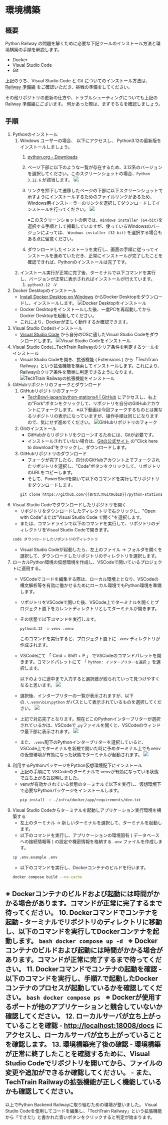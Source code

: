 # 環境構築

## 概要

Python Railway の問題を解くために必要な下記ツールのインストール方法と環境構築の手順を解説します。
- Docker
- Visual Studio Code
- Git

上記のうち、Visual Studio Code と Git についてのインストール方法は、
[Railway 準備編](https://www.notion.so/techbowl/Railway-ceba695d5014460e9733c2a46318cdec) をご確認いただき、挑戦の準備をしてください。

その他リポジトリの更新の仕方や、トラブルシューティングについても上記の Railway 準備編にございます。
何かあった際は、まずそちらを確認しましょう。

## 手順
1. Pythonのインストール
    1. Windows ユーザーの場合、  以下にアクセスし、 Python3.12の最新版をインストールしましょう。
        1. [python.org - Downloads](https://www.python.org/downloads/)
        2. ページ下部に以下のような一覧が存在するため、3.12系のバージョンを選択してください。このスクリーンショットの場合、`Python 3.12.6` が該当します。
            ![](python_downloads.png)
        3. リンクを押下して遷移したページの下部に以下スクリーンショットで示すようにインストールするためのファイルリンクがあるため、Windows用インストーラーのリンクを選択してダウンロードしてインストールを行ってください。
            ![](python_download_file.png)

            ※このスクリーンショットの例では、`Windows installer (64-bit)`を選択する手順として掲載していますが、使っているWindowsのバージョンによっては、 `Windows installer (32-bit)` を選択する場合もある点に留意ください。
        4. ダウンロードしたインストーラを実行し、画面の手順に従っってインストールを進めていただき、正常にインストールが完了したことを確認できれば、Pythonのインストールは完了です。
    2. インストール実行が正常に完了後、ターミナルで以下コマンドを実行し、バージョンが正常に表示されればインストールが行えています。
       1. `python3.12 -V`
2. Docker Desktopのインストール
    - [Install Docker Desktop on Windows](https://docs.docker.com/desktop/install/windows-install/) からDocker Desktopをダウンロードし、インストールします。
    ![Docker Desktopをインストール](./images/install-docker-desktop.gif)
    - Docker Desktopをインストールした後、一度PCを再起動してからDocker Desktopを起動してください。
    - これにより、Dockerが正しく動作するか確認できます。
3. Visual Studio Codeのインストール
    - [Visual Studio Code](https://code.visualstudio.com/) から自分のOSに適したVisual Studio Codeをダウンロードします。
    ![Visual Studio Codeをインストール](./images/install-vscode.gif)
4. Visual Studio CodeにTechTrain Railwayのクリア条件を判定するツールをインストール
    - Visual Studio Codeを開き、拡張機能 ( Extensions ) から「TechTrain Railway」という拡張機能を検索してインストールします。これにより、Railwayのクリア条件を簡単に判定できるようになります。
    ![TechTrain Railwayの拡張機能をインストール](./images/install-extensions.gif)
5. GitHubリポジトリのフォークとダウンロード
    1. GitHubリポジトリのフォーク
        - [TechBowl-japan/python-stations4 | GitHub](https://github.com/TechBowl-japan/python-stations4) にアクセスし、右上の"Fork"ボタンをクリックして、リポジトリを自分のGitHubアカウントにフォークします。
        ※以下動画は今回フォークするものとは異なるリポジトリの表示になっていますが、操作手順は同じになりますので、気にせず進めてください。
        ![GitHubリポジトリのフォーク](./images/fork-repository.gif)
    2. Gitのインストール
        - GitHubからリポジトリをクローンするためには、Gitが必要です。
        - インストールされていない場合は、[Gitの公式サイト](https://git-scm.com/download/win) の"Click here to download"をクリックし、ダウンロードします。
    3. GitHubリポジトリのダウンロード
        - フォークが完了したら、自分のGitHubアカウント上でフォークされたリポジトリを選択し、"Code"ボタンをクリックして、リポジトリのURLをコピーします。
        - そして、PowerShellを開いて以下のコマンドを実行してリポジトリをダウンロードします。
        ```bash
        git clone https://github.com/{{あなたのGitHubID}}/python-stations4.git
        ```
6. Visual Studio Codeでダウンロードしたリポジトリを開く
    - リポジトリをダウンロードしたディレクトリで右クリックし、"Open with Code"または"Visual Studio Code で開く"を選択します。
    - または、コマンドラインで以下のコマンドを実行して、リポジトリのディレクトリをVisual Studio Codeで開きます。
    ```bash
    code ダウンロードしたリポジトリのディレクトリ
    ```
    - Visual Studio Codeが起動したら、左上のファイル -> フォルダを開くを選択して、ダウンロードしたリポジトリのディレクトリを選択します。
7. ローカルPython環境の仮想環境を作成し、VSCodeで開いているプロジェクトに適用する。
    - VSCodeでコードを編集する際は、ローカル環境上となり、VSCodeの構文解析等を有効に働かせるためにローカル環境でもPython環境を準備します。
    - リポジトリをVSCodeで開いた後、VSCode上でターミナルを開くとプロジェクト直下をカレントディレクトリとしてターミナルが開きます。
    - その状態で以下コマンドを実行します。
        ```bash
        python3.12 -m venv .venv
        ```
        このコマンドを実行すると、プロジェクト直下に `.venv` ディレクトリが作成されます。
    - VSCodeにて 「 Cmd + Shift + P 」 でVSCodeのコマンドパレットを開きます。コマンドパレットにて 「 `Python: インタープリターを選択` 」を選択します。

        以下のように途中まで入力すると選択肢が絞られていって見つけやすくなると思います。
        ![](vscode_select_python_interpreter.png)
    - 選択後、インタープリターの一覧が表示されますが、以下の`.\.venv\bin\python` がパスとして表示されているものを選択してください。
        ![](vscode_python_interpreter_list.png)
    - 上記で対応完了となります。現在どこのPythonインタープリターが選択されているかは、VSCodeで`.py`ファイルを開くと、VSCodeのウィンドウ最下部に表示されます。
        ![](vscode_current_python_interpreter.png)
    - また、`.venv`配下のPythonインタープリターを選択していると、VSCode上でターミナルを新規で開いた時に予めターミナル上でもvenvの仮想環境が有効になった状態でターミナルが起動されます。
    ![](vscode_terminal_with_venv.png)
8. 利用するPythonパッケージをPython仮想環境配下にインストール
    - 上記の手順にて VSCodeのターミナルで venvが有効になっている状態で立ち上がる旨説明しました。
    - venvが有効かされている状態のターミナルで以下を実行し、仮想環境下で必要なPythonパッケージをインストールします。
        ```bash
        pip install -r ./infra/docker/app/requirements/dev.txt
        ```
9.  Visual Studio Codeからターミナルを起動しアプリケーション実行環境を構築する
    - 左上のターミナル -> 新しいターミナルを選択して、ターミナルを起動します。
    - 以下のコマンドを実行し、アプリケーションの環境固有 ( データベースへの接続情報等 ) の設定や機密情報を格納する `.env` ファイルを作成します。
    ```bash
    cp .env.example .env
    ```
    - 以下のコマンドを実行し、Dockerコンテナのビルドを行います。
    ```bash
    docker compose build --no-cache
    ```
   ※ Dockerコンテナのビルドおよび起動には時間がかかる場合があります。コマンドが正常に完了するまで待ってください。
10. Dockerコマンドでコンテナを起動
    - ターミナルでリポジトリのディレクトリに移動し、以下のコマンドを実行してDockerコンテナを起動します。
    ```bash
    docker compose up -d
    ```
    ※ Dockerコンテナのビルドおよび起動には時間がかかる場合があります。コマンドが正常に完了するまで待ってください。
11. Dockerコマンドでコンテナの起動を確認
    - 以下のコマンドを実行し、手順7.で起動したDockerコンテナのプロセスが起動しているかを確認してください。
    ```bash
    docker compose ps
    ```
    ※ Dockerが使用するポートが他のアプリケーションと競合していないか確認してください。
12. ローカルサーバが立ち上がっていることを確認
    - [http://localhost:18008/docs](http://localhost:docs) にアクセスし、ローカルサーバが立ち上がっていることを確認します。
13. 環境構築完了後の確認
    - 環境構築が正常に終了したことを確認するために、Visual Studio Codeでリポジトリを開いてから、ファイルの変更や追加ができるか確認してください。
    - また、TechTrain Railwayの拡張機能が正しく機能しているかも確認してください。
---
以上でPython Backend Railwayに取り組むための環境が整いました。
Visual Studio Codeを使用してコードを編集し、「TechTrain Railway」という拡張機能から「できた!」と書かれた青いボタンをクリックすると判定が始まります。

